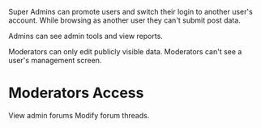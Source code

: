 Super Admins can promote users and switch their login to another user's account. While browsing as another user they can't submit post data. 

Admins can see admin tools and view reports.

Moderators can only edit publicly visible data.
Moderators can't see a user's management screen.


Moderators Access
=================
View admin forums
Modify forum threads.

